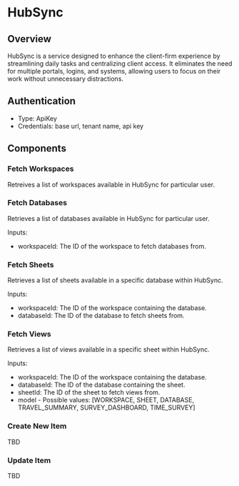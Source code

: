 # HubSync

## Overview

HubSync is a service designed to enhance the client-firm experience by streamlining daily tasks and centralizing client access. It eliminates the need for multiple portals, logins, and systems, allowing users to focus on their work without unnecessary distractions.

## Authentication

- Type: ApiKey
- Credentials: base url, tenant name, api key

## Components

### Fetch Workspaces

Retreives a list of workspaces available in HubSync for particular user. 

### Fetch Databases

Retrieves a list of databases available in HubSync for particular user.

Inputs: 
- workspaceId: The ID of the workspace to fetch databases from.

### Fetch Sheets

Retrieves a list of sheets available in a specific database within HubSync.

Inputs:
 - workspaceId: The ID of the workspace containing the database.
 - databaseId: The ID of the database to fetch sheets from.

### Fetch Views
Retrieves a list of views available in a specific sheet within HubSync.

Inputs:
- workspaceId: The ID of the workspace containing the database.
- databaseId: The ID of the database containing the sheet.
- sheetId: The ID of the sheet to fetch views from.
- model - Possible values: [WORKSPACE, SHEET, DATABASE, TRAVEL_SUMMARY, SURVEY_DASHBOARD, TIME_SURVEY]

### Create New Item

TBD

### Update Item

TBD